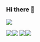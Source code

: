 ### Hi there 👋

<!--
**ShotaroMatsuya/ShotaroMatsuya** is a ✨ _special_ ✨ repository because its `README.md` (this file) appears on your GitHub profile.

Here are some ideas to get you started:

- 🔭 I’m currently working on ...
- 🌱 I’m currently learning ...
- 👯 I’m looking to collaborate on ...
- 🤔 I’m looking for help with ...
- 💬 Ask me about ...
- 📫 How to reach me: ...
- 😄 Pronouns: ...
- ⚡ Fun fact: ...
-->
![](http://github-profile-summary-cards.vercel.app/api/cards/profile-details?username=ShotaroMatsuya&theme=monokai)

![](http://github-profile-summary-cards.vercel.app/api/cards/repos-per-language?username=ShotaroMatsuya&theme=monokai)![](http://github-profile-summary-cards.vercel.app/api/cards/productive-time?username=ShotaroMatsuya&theme=monokai&utcOffset=8)
![](http://github-profile-summary-cards.vercel.app/api/cards/most-commit-language?username=ShotaroMatsuya&theme=monokai)![](http://github-profile-summary-cards.vercel.app/api/cards/stats?username=ShotaroMatsuya&theme=monokai)
